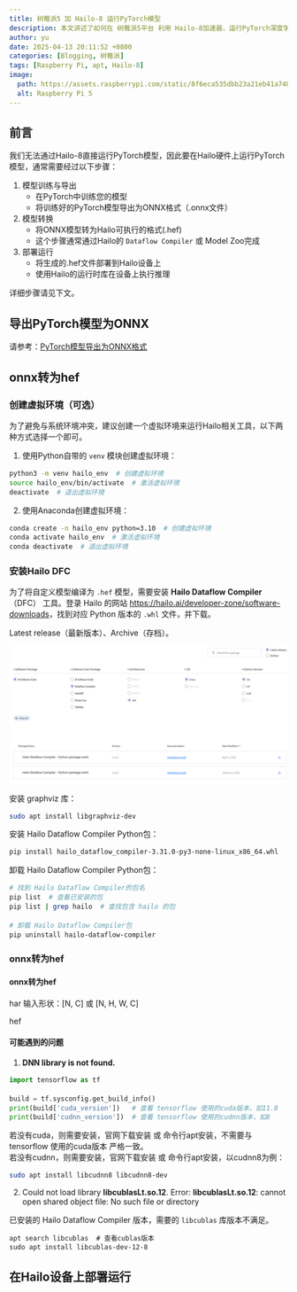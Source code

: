 ```yaml
---
title: 树莓派5 加 Hailo-8 运行PyTorch模型
description: 本文讲述了如何在 树莓派5平台 利用 Hailo-8加速器，运行PyTorch深度学习模型。
author: yu
date: 2025-04-13 20:11:52 +0800
categories: [Blogging, 树莓派]
tags: [Raspberry Pi, apt, Hailo-8]
image:
  path: https://assets.raspberrypi.com/static/8f6eca535dbb23a21eb41a748050e3a0/33b96/16gb.webp
  alt: Raspberry Pi 5
---
```


## 前言

我们无法通过Hailo-8直接运行PyTorch模型，因此要在Hailo硬件上运行PyTorch模型，通常需要经过以下步骤：
1. 模型训练与导出
   - 在PyTorch中训练您的模型
   - 将训练好的PyTorch模型导出为ONNX格式（.onnx文件）
2. 模型转换
   - 将ONNX模型转为Hailo可执行的格式(.hef)
   - 这个步骤通常通过Hailo的 `Dataflow Compiler` 或 Model Zoo完成
3. 部署运行
   - 将生成的.hef文件部署到Hailo设备上
   - 使用Hailo的运行时库在设备上执行推理

详细步骤请见下文。

##  导出PyTorch模型为ONNX

请参考：[PyTorch模型导出为ONNX格式](https://jiuyu77.github.io/posts/PyTorch-onnx-export/)

## onnx转为hef

### 创建虚拟环境（可选）

为了避免与系统环境冲突，建议创建一个虚拟环境来运行Hailo相关工具，以下两种方式选择一个即可。

1. 使用Python自带的 `venv` 模块创建虚拟环境：
```bash
python3 -m venv hailo_env  # 创建虚拟环境
source hailo_env/bin/activate  # 激活虚拟环境
deactivate  # 退出虚拟环境
```

2. 使用Anaconda创建虚拟环境：
```bash
conda create -n hailo_env python=3.10  # 创建虚拟环境
conda activate hailo_env  # 激活虚拟环境
conda deactivate  # 退出虚拟环境
```

### 安装Hailo DFC

为了将自定义模型编译为 `.hef` 模型，需要安装 **Hailo Dataflow Compiler**（DFC） 工具。登录 Hailo 的网站 <a href="https://hailo.ai/developer-zone/software-downloads">https://hailo.ai/developer-zone/software-downloads</a>，找到对应 Python 版本的 `.whl` 文件，并下载。


Latest release（最新版本）、Archive（存档）。

![](/common/posts/hailo/hailo-Dataflow-Compiler.png)

安装 graphviz 库：
```bash
sudo apt install libgraphviz-dev
```

安装 Hailo Dataflow Compiler Python包：
```bash
pip install hailo_dataflow_compiler-3.31.0-py3-none-linux_x86_64.whl
```

卸载 Hailo Dataflow Compiler Python包：
```bash
# 找到 Hailo Dataflow Compiler的包名
pip list  # 查看已安装的包
pip list | grep hailo  # 查找包含 hailo 的包

# 卸载 Hailo Dataflow Compiler包
pip uninstall hailo-dataflow-compiler
```


### onnx转为hef

#### onnx转为hef

har 输入形状：[N, C] 或 [N, H, W, C]

hef

#### 可能遇到的问题

1. **DNN library is not found.**  
```python
import tensorflow as tf

build = tf.sysconfig.get_build_info()
print(build['cuda_version'])   # 查看 tensorflow 使用的cuda版本，如11.8
print(build['cudnn_version'])  # 查看 tensorflow 使用的cudnn版本，如8
```
若没有cuda，则需要安装，官网下载安装 或 命令行apt安装，不需要与tensorflow 使用的cuda版本 严格一致。  
若没有cudnn，则需要安装，官网下载安装 或 命令行apt安装，以cudnn8为例：
```bash
sudo apt install libcudnn8 libcudnn8-dev
```
2. Could not load library **libcublasLt.so.12**. Error: **libcublasLt.so.12**: cannot open shared object file: No such file or directory

已安装的 Hailo Dataflow Compiler 版本，需要的 `libcublas` 库版本不满足。
```shell
apt search libcublas  # 查看cublas版本
sudo apt install libcublas-dev-12-8
```

## 在Hailo设备上部署运行

